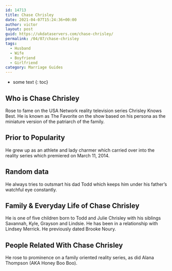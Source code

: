 ```yaml
---
id: 14713
title: Chase Chrisley
date: 2021-04-07T15:24:36+00:00
author: victor
layout: post
guid: https://ukdataservers.com/chase-chrisley/
permalink: /04/07/chase-chrisley
tags:
  - Husband
  - Wife
  - Boyfriend
  - Girlfriend
category: Marriage Guides
---
```


* some text
{: toc}


## Who is Chase Chrisley



Rose to fame on the USA Network reality television series Chrisley Knows Best. He is known as The Favorite on the show based on his persona as the miniature version of the patriarch of the family. 

                
                
                
## Prior to Popularity



He grew up as an athlete and lady charmer which carried over into the reality series which premiered on March 11, 2014. 

                
                
                
## Random data



He always tries to outsmart his dad Todd which keeps him under his father&#8217;s watchful eye constantly. 

                
                
                
## Family & Everyday Life of Chase Chrisley



He is one of five children born to Todd and Julie Chrisley with his siblings Savannah, Kyle, Grayson and Lindsie. He has been in a relationship with Lindsey Merrick. He previously dated Brooke Noury. 

                
                
                
## People Related With Chase Chrisley



He rose to prominence on a family oriented reality series, as did Alana Thompson (AKA Honey Boo Boo). 

                
              
            
          
          
          